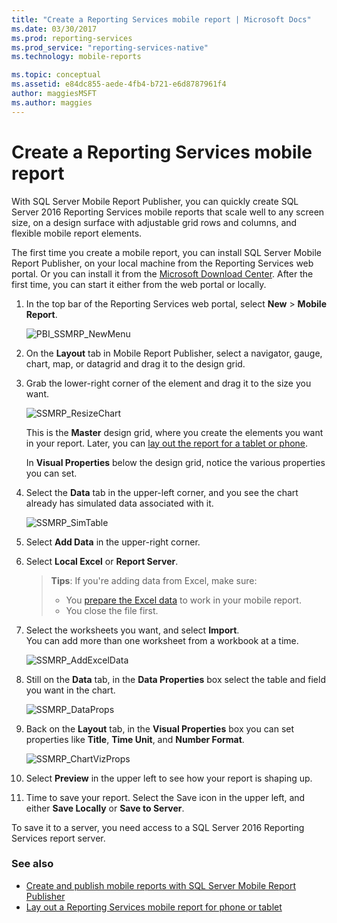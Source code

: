 ```yaml
---
title: "Create a Reporting Services mobile report | Microsoft Docs"
ms.date: 03/30/2017
ms.prod: reporting-services
ms.prod_service: "reporting-services-native"
ms.technology: mobile-reports

ms.topic: conceptual
ms.assetid: e84dc855-aede-4fb4-b721-e6d8787961f4
author: maggiesMSFT
ms.author: maggies
---
```

# Create a Reporting Services mobile report
With SQL Server Mobile Report Publisher, you can quickly create SQL Server 2016 Reporting Services mobile reports that scale well to any screen size, on a design surface with adjustable grid rows and columns, and flexible mobile report elements.  
  
The first time you create a mobile report, you can install SQL Server Mobile Report Publisher, on your local machine from the Reporting Services web portal. Or you can install it from the [Microsoft Download Center](http://go.microsoft.com/fwlink/?LinkID=733527). After the first time, you can start it either from the web portal or locally.   
    
1. In the top bar of the Reporting Services web portal, select **New** > **Mobile Report**.  
  
   ![PBI_SSMRP_NewMenu](../../reporting-services/mobile-reports/media/pbi-ssmrp-newmenu.png)  
     
2. On the **Layout** tab in Mobile Report Publisher, select a navigator, gauge, chart, map, or datagrid and drag it to the design grid.  
  
3. Grab the lower-right corner of the element and drag it to the size you want.  
  
   ![SSMRP_ResizeChart](../../reporting-services/mobile-reports/media/ssmrp-resizechart.png)  
  
   This is the **Master** design grid, where you create the elements you want in your report. Later, you can [lay out the report for a tablet or phone](../../reporting-services/mobile-reports/lay-out-a-reporting-services-mobile-report-for-phone-or-tablet.md).     
     
   In **Visual Properties** below the design grid, notice the various properties you can set.  
     
4. Select the **Data** tab in the upper-left corner, and you see the chart already has simulated data associated with it.   
  
   ![SSMRP_SimTable](../../reporting-services/mobile-reports/media/ssmrp-simtable.png)  
  
5. Select **Add Data** in the upper-right corner.  
  
6. Select **Local Excel** or **Report Server**.  
  
   >**Tips**: If you're adding data from Excel, make sure:  
    >* You [prepare the Excel data](../../reporting-services/mobile-reports/prepare-excel-data-for-reporting-services-mobile-reports.md) to work in your mobile report.  
    >* You close the file first.  
7. Select the worksheets you want, and select **Import**.   
   You can add more than one worksheet from a workbook at a time.  
    
     ![SSMRP_AddExcelData](../../reporting-services/mobile-reports/media/ssmrp-addexceldata.png)  
  
8. Still on the **Data** tab, in the **Data Properties** box select the table and field you want in the chart.  
  
   ![SSMRP_DataProps](../../reporting-services/mobile-reports/media/ssmrp-dataprops.png)  
  
9. Back on the **Layout** tab, in the **Visual Properties** box you can set properties like **Title**, **Time Unit**, and **Number Format**.  
  
   ![SSMRP_ChartVizProps](../../reporting-services/mobile-reports/media/ssmrp-chartvizprops.png)  
    
10. Select **Preview** in the upper left to see how your report is shaping up.  
  
11. Time to save your report. Select the Save icon in the upper left, and either **Save Locally** or **Save to Server**.  
  
   To save it to a server, you need access to a SQL Server 2016 Reporting Services report server.  
     
   ### See also  
     
-   [Create and publish mobile reports with SQL Server Mobile Report Publisher](../../reporting-services/mobile-reports/create-mobile-reports-with-sql-server-mobile-report-publisher.md)  
-   [Lay out a Reporting Services mobile report for phone or tablet](../../reporting-services/mobile-reports/lay-out-a-reporting-services-mobile-report-for-phone-or-tablet.md)  
  
   
